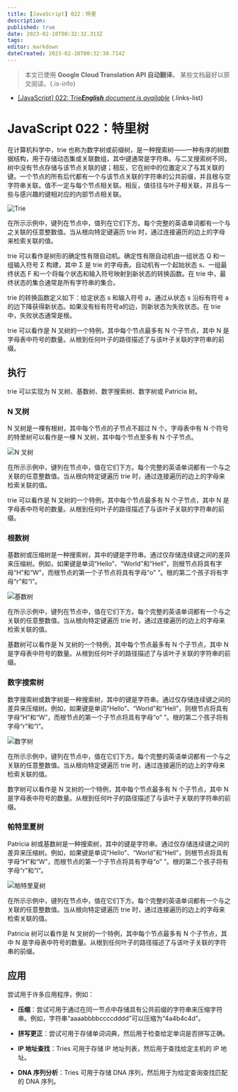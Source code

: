 ```yaml
---
title: [JavaScript] 022：特里
description: 
published: true
date: 2023-02-10T00:32:32.313Z
tags: 
editor: markdown
dateCreated: 2023-02-10T00:32:30.714Z
---
```


> 本文已使用 **Google Cloud Translation API 自动翻译**。
某些文档最好以原文阅读。{.is-info}



- [[JavaScript] 022: Trie***English** document is available*](/en/Knowledge-base/Algorithm/javascript-022-trie)
{.links-list}


# JavaScript 022：特里树

在计算机科学中，trie 也称为数字树或前缀树，是一种搜索树——一种有序的树数据结构，用于存储动态集或关联数组，其中键通常是字符串。与二叉搜索树不同，树中没有节点存储与该节点关联的键；相反，它在树中的位置定义了与其关联的键。一个节点的所有后代都有一个与该节点关联的字符串的公共前缀，并且根与空字符串关联。值不一定与每个节点相关联。相反，值往往与叶子相关联，并且与一些与感兴趣的键相对应的内部节点相关联。

![Trie](https://upload.wikimedia.org/wikipedia/commons/thumb/b/be/Trie_example.svg/200px-Trie_example.svg.png)

在所示示例中，键列在节点中，值列在它们下方。每个完整的英语单词都有一个与之关联的任意整数值。当从根向特定键遍历 trie 时，通过连接遍历的边上的字母来检索关联的值。

trie 可以看作是树形的确定性有限自动机。确定性有限自动机由一组状态 Q 和一组输入符号 Σ 构建，其中 Σ 是 trie 的字母表。自动机有一个起始状态 s、一组最终状态 F 和一个将每个状态和输入符号映射到新状态的转换函数。在 trie 中，最终状态的集合通常是所有字符串的集合。

trie 的转换函数定义如下：给定状态 s 和输入符号 a，通过从状态 s 沿标有符号 a 的边下降获得新状态。如果没有标有符号a的边，则新状态为失败状态。在 trie 中，失败状态通常是根。

trie 可以看作是 N 叉树的一个特例，其中每个节点最多有 N 个子节点，其中 N 是字母表中符号的数量。从根到任何叶子的路径描述了与该叶子关联的字符串的前缀。

## 执行

trie 可以实现为 N 叉树、基数树、数字搜索树、数字树或 Patricia 树。

### N 叉树

N 叉树是一棵有根树，其中每个节点的子节点不超过 N 个。字母表中有 N 个符号的特里树可以看作是一棵 N 叉树，其中每个节点至多有 N 个子节点。

![N 叉树](https://upload.wikimedia.org/wikipedia/commons/thumb/5/5e/Trie_nary_tree_example.svg/200px-Trie_nary_tree_example.svg.png)

在所示示例中，键列在节点中，值在它们下方。每个完整的英语单词都有一个与之关联的任意整数值。当从根向特定键遍历 trie 时，通过连接遍历的边上的字母来检索关联的值。

trie 可以看作是 N 叉树的一个特例，其中每个节点最多有 N 个子节点，其中 N 是字母表中符号的数量。从根到任何叶子的路径描述了与该叶子关联的字符串的前缀。

### 根数树

基数树或压缩树是一种搜索树，其中的键是字符串。通过仅存储连续键之间的差异来压缩树。例如，如果键是单词“Hello”、“World”和“Hell”，则根节点将具有字母“H”和“W”，而根节点的第一个子节点将具有字母“o” ”。根的第二个孩子将有字母“r”和“l”。

![基数树](https://upload.wikimedia.org/wikipedia/commons/thumb/a/ae/Radix_tree.svg/200px-Radix_tree.svg.png)

在所示示例中，键列在节点中，值在它们下方。每个完整的英语单词都有一个与之关联的任意整数值。当从根向特定键遍历 trie 时，通过连接遍历的边上的字母来检索关联的值。

基数树可以看作是 N 叉树的一个特例，其中每个节点最多有 N 个子节点，其中 N 是字母表中符号的数量。从根到任何叶子的路径描述了与该叶子关联的字符串的前缀。

### 数字搜索树

数字搜索树或数字树是一种搜索树，其中的键是字符串。通过仅存储连续键之间的差异来压缩树。例如，如果键是单词“Hello”、“World”和“Hell”，则根节点将具有字母“H”和“W”，而根节点的第一个子节点将具有字母“o” ”。根的第二个孩子将有字母“r”和“l”。

![数字树](https://upload.wikimedia.org/wikipedia/commons/thumb/b/b4/Digital_tree.svg/200px-Digital_tree.svg.png)

在所示示例中，键列在节点中，值在它们下方。每个完整的英语单词都有一个与之关联的任意整数值。当从根向特定键遍历 trie 时，通过连接遍历的边上的字母来检索关联的值。

数字树可以看作是 N 叉树的一个特例，其中每个节点最多有 N 个子节点，其中 N 是字母表中符号的数量。从根到任何叶子的路径描述了与该叶子关联的字符串的前缀。

### 帕特里夏树

Patricia 树或基数树是一种搜索树，其中的键是字符串。通过仅存储连续键之间的差异来压缩树。例如，如果键是单词“Hello”、“World”和“Hell”，则根节点将具有字母“H”和“W”，而根节点的第一个子节点将具有字母“o” ”。根的第二个孩子将有字母“r”和“l”。

![帕特里夏树](https://upload.wikimedia.org/wikipedia/commons/thumb/0/0d/Patricia_tree.svg/200px-Patricia_tree.svg.png)

在所示示例中，键列在节点中，值在它们下方。每个完整的英语单词都有一个与之关联的任意整数值。当从根向特定键遍历 trie 时，通过连接遍历的边上的字母来检索关联的值。

Patricia 树可以看作是 N 叉树的一个特例，其中每个节点最多有 N 个子节点，其中 N 是字母表中符号的数量。从根到任何叶子的路径描述了与该叶子关联的字符串的前缀。

## 应用

尝试用于许多应用程序，例如：

- **压缩**：尝试可用于通过在同一节点中存储具有公共前缀的字符串来压缩字符串。例如，字符串“aaaabbbbccccdddd”可以压缩为“4a4b4c4d”。

- **拼写更正**：尝试可用于存储单词词典，然后用于检查给定单词是否拼写正确。

- **IP 地址查找**：Tries 可用于存储 IP 地址列表，然后用于查找给定主机的 IP 地址。

- **DNA 序列分析**：Tries 可用于存储 DNA 序列，然后用于为给定查询查找匹配的 DNA 序列。